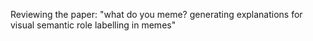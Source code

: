 Reviewing the paper: "what do you meme? generating explanations for visual semantic role labelling in memes"